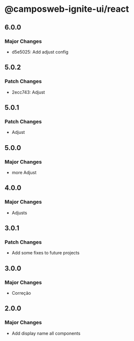 # @camposweb-ignite-ui/react

## 6.0.0

### Major Changes

- d5e5025: Add adjust config

## 5.0.2

### Patch Changes

- 2ecc743: Adjust

## 5.0.1

### Patch Changes

- Adjust

## 5.0.0

### Major Changes

- more Adjust

## 4.0.0

### Major Changes

- Adjusts

## 3.0.1

### Patch Changes

- Add some fixes to future projects

## 3.0.0

### Major Changes

- Correção

## 2.0.0

### Major Changes

- Add display name all components
